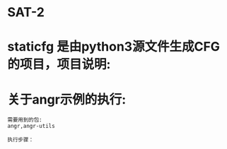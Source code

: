 # SAT-2

# staticfg 是由python3源文件生成CFG的项目，项目说明: 
# 关于angr示例的执行:
    需要用到的包:
    angr,angr-utils

    执行步骤：
    


